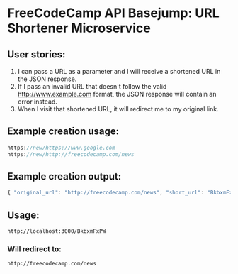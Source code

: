 
# FreeCodeCamp API Basejump: URL Shortener Microservice
## User stories:
1. I can pass a URL as a parameter and I will receive a shortened URL in the JSON response.
2. If I pass an invalid URL that doesn't follow the valid http://www.example.com format, the JSON response will contain an error instead.
3. When I visit that shortened URL, it will redirect me to my original link.

## Example creation usage:

```js
https://new/https://www.google.com
https://new/http://freecodecamp.com/news
```

## Example creation output:

```js
{ "original_url": "http://freecodecamp.com/news", "short_url": "BkbxmFxPW" }
```

## Usage:

`http://localhost:3000/BkbxmFxPW`

### Will redirect to:

`http://freecodecamp.com/news`
